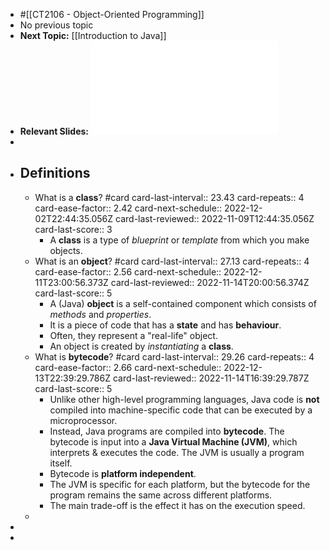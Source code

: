 - #[[CT2106 - Object-Oriented Programming]]
- No previous topic
- **Next Topic:** [[Introduction to Java]]
- **Relevant Slides:** ![Lecture00.pdf](../assets/Lecture00_1662850272554_0.pdf)
-
- ## Definitions
	- What is a **class**? #card
	  card-last-interval:: 23.43
	  card-repeats:: 4
	  card-ease-factor:: 2.42
	  card-next-schedule:: 2022-12-02T22:44:35.056Z
	  card-last-reviewed:: 2022-11-09T12:44:35.056Z
	  card-last-score:: 3
		- A **class** is a type of *blueprint* or *template* from which you make objects.
	- What is an **object**? #card
	  card-last-interval:: 27.13
	  card-repeats:: 4
	  card-ease-factor:: 2.56
	  card-next-schedule:: 2022-12-11T23:00:56.373Z
	  card-last-reviewed:: 2022-11-14T20:00:56.374Z
	  card-last-score:: 5
		- A (Java) **object** is a self-contained component which consists of *methods* and *properties*.
		- It is a piece of code that has a **state** and has **behaviour**.
		- Often, they represent a "real-life" object.
		- An object is created by *instantiating* a **class**.
	- What is **bytecode**? #card
	  card-last-interval:: 29.26
	  card-repeats:: 4
	  card-ease-factor:: 2.66
	  card-next-schedule:: 2022-12-13T22:39:29.786Z
	  card-last-reviewed:: 2022-11-14T16:39:29.787Z
	  card-last-score:: 5
		- Unlike other high-level programming languages, Java code is **not** compiled into machine-specific code that can be executed by a microprocessor.
		- Instead, Java programs are compiled into **bytecode**. The bytecode is input into a **Java Virtual Machine (JVM)**, which interprets & executes the code. The JVM is usually a program itself.
		- Bytecode is **platform independent**.
		- The JVM is specific for each platform, but the bytecode for the program remains the same across different platforms.
		- The main trade-off is the effect it has on the execution speed.
	-
-
-